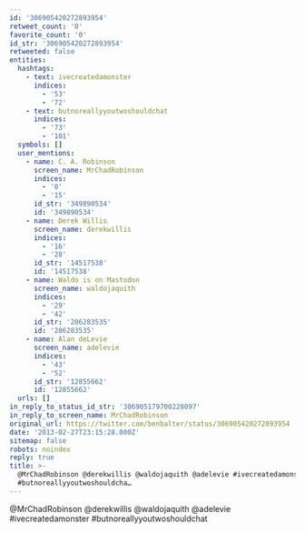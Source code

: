 ```yaml
---
id: '306905420272893954'
retweet_count: '0'
favorite_count: '0'
id_str: '306905420272893954'
retweeted: false
entities:
  hashtags:
    - text: ivecreatedamonster
      indices:
        - '53'
        - '72'
    - text: butnoreallyyoutwoshouldchat
      indices:
        - '73'
        - '101'
  symbols: []
  user_mentions:
    - name: C. A. Robinson
      screen_name: MrChadRobinson
      indices:
        - '0'
        - '15'
      id_str: '349890534'
      id: '349890534'
    - name: Derek Willis
      screen_name: derekwillis
      indices:
        - '16'
        - '28'
      id_str: '14517538'
      id: '14517538'
    - name: Waldo is on Mastodon
      screen_name: waldojaquith
      indices:
        - '29'
        - '42'
      id_str: '206283535'
      id: '206283535'
    - name: Alan deLevie
      screen_name: adelevie
      indices:
        - '43'
        - '52'
      id_str: '12855662'
      id: '12855662'
  urls: []
in_reply_to_status_id_str: '306905179700228097'
in_reply_to_screen_name: MrChadRobinson
original_url: https://twitter.com/benbalter/status/306905420272893954
date: '2013-02-27T23:15:28.000Z'
sitemap: false
robots: noindex
reply: true
title: >-
  @MrChadRobinson @derekwillis @waldojaquith @adelevie #ivecreatedamonster
  #butnoreallyyoutwoshouldcha…
---
```


@MrChadRobinson @derekwillis @waldojaquith @adelevie #ivecreatedamonster #butnoreallyyoutwoshouldchat